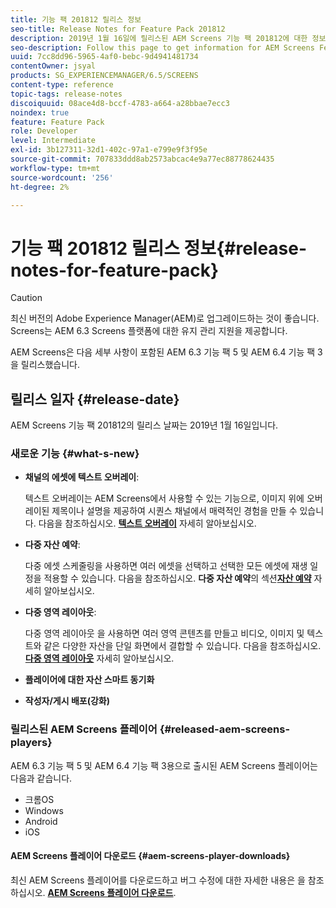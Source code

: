 ```yaml
---
title: 기능 팩 201812 릴리스 정보
seo-title: Release Notes for Feature Pack 201812
description: 2019년 1월 16일에 릴리스된 AEM Screens 기능 팩 201812에 대한 정보를 얻으려면 이 페이지를 따르십시오.
seo-description: Follow this page to get information for AEM Screens Feature Pack 201812 released on January 16, 2019.
uuid: 7cc8dd96-5965-4af0-bebc-9d4941481734
contentOwner: jsyal
products: SG_EXPERIENCEMANAGER/6.5/SCREENS
content-type: reference
topic-tags: release-notes
discoiquuid: 08ace4d8-bccf-4783-a664-a28bbae7ecc3
noindex: true
feature: Feature Pack
role: Developer
level: Intermediate
exl-id: 3b127311-32d1-402c-97a1-e799e9f3f95e
source-git-commit: 707833ddd8ab2573abcac4e9a77ec88778624435
workflow-type: tm+mt
source-wordcount: '256'
ht-degree: 2%

---
```


# 기능 팩 201812 릴리스 정보{#release-notes-for-feature-pack}

>[!CAUTION]
>
>최신 버전의 Adobe Experience Manager(AEM)로 업그레이드하는 것이 좋습니다. Screens는 AEM 6.3 Screens 플랫폼에 대한 유지 관리 지원을 제공합니다.

AEM Screens은 다음 세부 사항이 포함된 AEM 6.3 기능 팩 5 및 AEM 6.4 기능 팩 3을 릴리스했습니다.

## 릴리스 일자 {#release-date}

AEM Screens 기능 팩 201812의 릴리스 날짜는 2019년 1월 16일입니다.

### 새로운 기능 {#what-s-new}

* **채널의 에셋에 텍스트 오버레이**:

   텍스트 오버레이는 AEM Screens에서 사용할 수 있는 기능으로, 이미지 위에 오버레이된 제목이나 설명을 제공하여 시퀀스 채널에서 매력적인 경험을 만들 수 있습니다. 다음을 참조하십시오. [**텍스트 오버레이**](text-overlay.md) 자세히 알아보십시오.

* **다중 자산 예약**:

   다중 에셋 스케줄링을 사용하면 여러 에셋을 선택하고 선택한 모든 에셋에 재생 일정을 적용할 수 있습니다. 다음을 참조하십시오. **다중 자산 예약**&#x200B;의 섹션&#x200B;**[자산 예약](asset-level-scheduling.md)** 자세히 알아보십시오.

* **다중 영역 레이아웃**:

   다중 영역 레이아웃 을 사용하면 여러 영역 콘텐츠를 만들고 비디오, 이미지 및 텍스트와 같은 다양한 자산을 단일 화면에서 결합할 수 있습니다. 다음을 참조하십시오. **[다중 영역 레이아웃](multi-zone-layout-aem-screens.md)** 자세히 알아보십시오.

* **플레이어에 대한 자산 스마트 동기화**
* **작성자/게시 배포(강화)**

### 릴리스된 AEM Screens 플레이어 {#released-aem-screens-players}

AEM 6.3 기능 팩 5 및 AEM 6.4 기능 팩 3용으로 출시된 AEM Screens 플레이어는 다음과 같습니다.

* 크롬OS
* Windows
* Android
* iOS

#### AEM Screens 플레이어 다운로드 {#aem-screens-player-downloads}

최신 AEM Screens 플레이어를 다운로드하고 버그 수정에 대한 자세한 내용은 을 참조하십시오. [**AEM Screens 플레이어 다운로드**](https://download.macromedia.com/screens/).
